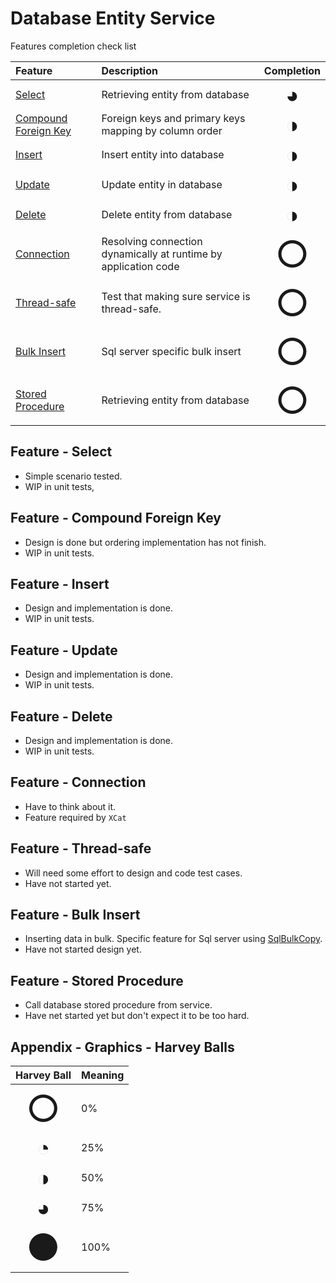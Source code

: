 # Database Entity Service

Features completion check list

| Feature               | Description | Completion |
|:----------------------|:------------|:------------:|
| [Select](#feature-select)           | Retrieving entity from database                                 | <span style="font-size: 35px;">&#9685;</span> |
| [Compound Foreign Key](#feature-compound-foreign-key) | Foreign keys and primary keys mapping by column order | <span style="font-size: 35px;">&#9681;</span> |
| [Insert](#feature-insert)           | Insert entity into database                                     | <span style="font-size: 35px;">&#9681;</span> |
| [Update](#feature-update)           | Update entity in database                                       | <span style="font-size: 35px;">&#9681;</span> |
| [Delete](#feature-delete)           | Delete entity from database                                     | <span style="font-size: 35px;">&#9681;</span> |
| [Connection](#feature-connection)   | Resolving connection dynamically at runtime by application code | <span style="font-size: 60px;">&#9675;</span> |
| [Thread-safe](#feature-thread-save) | Test that making sure service is thread-safe.                   | <span style="font-size: 60px;">&#9675;</span> |
| [Bulk Insert](#feature-bulk-insert) | Sql server specific bulk insert                                 | <span style="font-size: 60px;">&#9675;</span> |
| [Stored Procedure](#feature-stored-procedure) | Retrieving entity from database                                 | <span style="font-size: 60px;">&#9675;</span> |

## Feature - Select

- Simple scenario tested.
- WIP in unit tests,

## Feature - Compound Foreign Key

- Design is done but ordering implementation has not finish.
- WIP in unit tests.

## Feature - Insert

- Design and implementation is done.
- WIP in unit tests.

## Feature - Update

- Design and implementation is done.
- WIP in unit tests.

## Feature - Delete

- Design and implementation is done.
- WIP in unit tests.

## Feature - Connection

- Have to think about it.
- Feature required by `XCat`

## Feature - Thread-safe

- Will need some effort to design and code test cases.
- Have not started yet.

## Feature - Bulk Insert

- Inserting data in bulk. Specific feature for Sql server using [SqlBulkCopy](https://docs.microsoft.com/en-us/dotnet/api/system.data.sqlclient.sqlbulkcopy?view=netcore-2.2).
- Have not started design yet.

## Feature - Stored Procedure

- Call database stored procedure from service.
- Have net started yet but don't expect it to be too hard.

## Appendix - Graphics - Harvey Balls

| Harvey Ball                                   | Meaning |
|:---------------------------------------------:|---------|
| <span style="font-size: 60px;">&#9675;</span> | 0%      |
| <span style="font-size: 35px;">&#9684;</span> | 25%     |
| <span style="font-size: 35px;">&#9681;</span> | 50%     |
| <span style="font-size: 35px;">&#9685;</span> | 75%     |
| <span style="font-size: 60px;">&#9679;</span> | 100%    |

